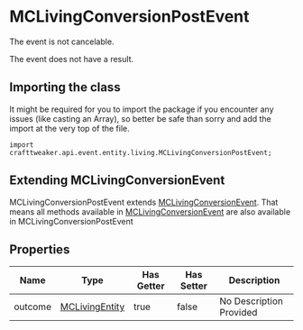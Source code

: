 # MCLivingConversionPostEvent

The event is not cancelable.

The event does not have a result.

## Importing the class

It might be required for you to import the package if you encounter any issues (like casting an Array), so better be safe than sorry and add the import at the very top of the file.
```zenscript
import crafttweaker.api.event.entity.living.MCLivingConversionPostEvent;
```


## Extending MCLivingConversionEvent

MCLivingConversionPostEvent extends [MCLivingConversionEvent](/vanilla/api/event/entity/living/MCLivingConversionEvent). That means all methods available in [MCLivingConversionEvent](/vanilla/api/event/entity/living/MCLivingConversionEvent) are also available in MCLivingConversionPostEvent

## Properties

| Name | Type | Has Getter | Has Setter | Description |
|------|------|------------|------------|-------------|
| outcome | [MCLivingEntity](/vanilla/api/entity/MCLivingEntity) | true | false | No Description Provided |

